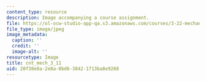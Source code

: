 ```yaml
---
content_type: resource
description: Image accompanying a course assignment.
file: https://ol-ocw-studio-app-qa.s3.amazonaws.com/courses/3-22-mechanical-behavior-of-materials-spring-2008/20f38e8a2e8a0bd638421713ba8e9268_cnt_mech_3_11.jpg
file_type: image/jpeg
image_metadata:
  caption: ''
  credit: ''
  image-alt: ''
resourcetype: Image
title: cnt_mech_3_11
uid: 20f38e8a-2e8a-0bd6-3842-1713ba8e9268
---
```

